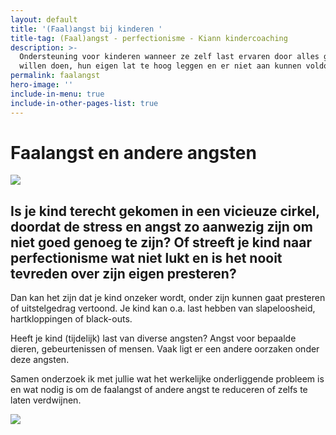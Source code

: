 ```yaml
---
layout: default
title: '(Faal)angst bij kinderen '
title-tag: (Faal)angst - perfectionisme - Kiann kindercoaching
description: >-
  Ondersteuning voor kinderen wanneer ze zelf last ervaren door alles goed te
  willen doen, hun eigen lat te hoog leggen en er niet aan kunnen voldoen.
permalink: faalangst
hero-image: ''
include-in-menu: true
include-in-other-pages-list: true
---
```

# Faalangst en andere angsten 

![](/uploads/adobestock_249086908.jpeg)

## Is je kind terecht gekomen in een vicieuze cirkel, doordat de stress en angst zo aanwezig zijn om niet goed genoeg te zijn? Of streeft je kind naar perfectionisme wat niet lukt en is het nooit tevreden over zijn eigen presteren?

Dan kan het zijn dat je kind onzeker wordt, onder zijn kunnen gaat presteren of uitstelgedrag vertoond. Je kind kan o.a. last hebben van slapeloosheid, hartkloppingen of black-outs. 

Heeft je kind (tijdelijk) last van diverse angsten? Angst voor bepaalde dieren, gebeurtenissen of mensen. Vaak ligt er een andere oorzaken onder deze angsten.

Samen onderzoek ik met jullie wat het werkelijke onderliggende probleem is en wat nodig is om de faalangst of andere angst te reduceren of zelfs te laten verdwijnen.

![](/uploads/safe_image.jpg)

